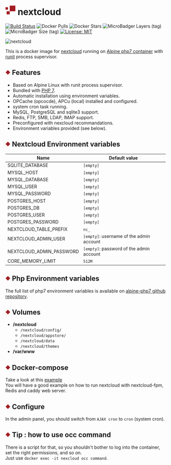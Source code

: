 # ![](https://github.com/docker-suite/artwork/raw/master/logo/png/logo_32.png) nextcloud
[![Build Status](http://jenkins.hexocube.fr/job/docker-suite/job/nextcloud-fpm/badge/icon?color=green&style=flat-square)](http://jenkins.hexocube.fr/job/docker-suite/job/nextcloud-fpm/)
![Docker Pulls](https://img.shields.io/docker/pulls/dsuite/nextcloud-fpm.svg?style=flat-square)
![Docker Stars](https://img.shields.io/docker/stars/dsuite/nextcloud-fpm.svg?style=flat-square)
![MicroBadger Layers (tag)](https://img.shields.io/microbadger/layers/dsuite/nextcloud-fpm/latest.svg?style=flat-square)
![MicroBadger Size (tag)](https://img.shields.io/microbadger/image-size/dsuite/nextcloud-fpm/latest.svg?style=flat-square)
[![License: MIT](https://img.shields.io/badge/License-MIT-brightgreen.svg?style=flat-square)](https://opensource.org/licenses/MIT)

<img src="https://nextcloud.com/wp-content/themes/next/assets/img/common/nextcloud-square-logo.png" alt="nextcloud" width="200"/>  

This is a docker image for [nextcloud][nextcloud] running on [Alpine php7 container][alpine-php7] with [runit][runit] process supervisor.

## ![](https://github.com/docker-suite/artwork/raw/master/various/pin/png/pin_16.png) Features
- Based on Alpine Linux with runit process supervisor.
- Bundled with [PHP 7][alpine-php7].
- Automatic installation using environment variables.
- OPCache (opcocde), APCu (local) installed and configured.
- system cron task running.
- MySQL, PostgreSQL and sqlite3 support.
- Redis, FTP, SMB, LDAP, IMAP support.
- Preconfigured with nexcloud recommandations.
- Environment variables provided (see below).

## ![](https://github.com/docker-suite/artwork/raw/master/various/pin/png/pin_16.png) Nextcloud Environment variables

Name                                | Default value 
------------------------------------|-------------------------------------------------
SQLITE_DATABASE                     | `[empty]`
MYSQL_HOST                          | `[empty]`
MYSQL_DATABASE                      | `[empty]`
MYSQL_USER                          | `[empty]`
MYSQL_PASSWORD                      | `[empty]`
POSTGRES_HOST                       | `[empty]`
POSTGRES_DB                         | `[empty]`
POSTGRES_USER                       | `[empty]`
POSTGRES_PASSWORD                   | `[empty]`
NEXTCLOUD_TABLE_PREFIX              | `nc_`
NEXTCLOUD_ADMIN_USER                | `[empty]`: username of the admin account
NEXTCLOUD_ADMIN_PASSWORD            | `[empty]`: password of the admin account
CORE_MEMORY_LIMIT                   | `512M`

## ![](https://github.com/docker-suite/artwork/raw/master/various/pin/png/pin_16.png) Php Environment variables

The full list of php7 environment variables is available on [alpine-php7 github repository][alpine-php7].

## ![](https://github.com/docker-suite/artwork/raw/master/various/pin/png/pin_16.png) Volumes

- **/nextcloud**
    - `/nextcloud/config/`
    - `/nextcloud/appstore/`
    - `/nextcloud/data`
    - `/nextcloud/themes`
- **/var/www**

## ![](https://github.com/docker-suite/artwork/raw/master/various/pin/png/pin_16.png) Docker-compose

Take a look at this [example][docker-compose]  
You will have a good example on how to run nextcloud with nextcloud-fpm, Redis and caddy web server.

## ![](https://github.com/docker-suite/artwork/raw/master/various/pin/png/pin_16.png) Configure

In the admin panel, you should switch from `AJAX cron` to `cron` (system cron).

## ![](https://github.com/docker-suite/artwork/raw/master/various/pin/png/pin_16.png) Tip : how to use occ command

There is a script for that, so you shouldn't bother to log into the container, set the right permissions, and so on.  
Just use `docker exec -it nexcloud occ command`.


[alpine-php7]: https://github.com/docker-suite/alpine-php7/
[docker-compose]: https://github.com/docker-suite/nextcloud-fpm/blob/master/.example/caddy-redis-mariadb/docker-compose.yml
[nextcloud]: https://nextcloud.com/
[runit]: http://smarden.org/runit/
